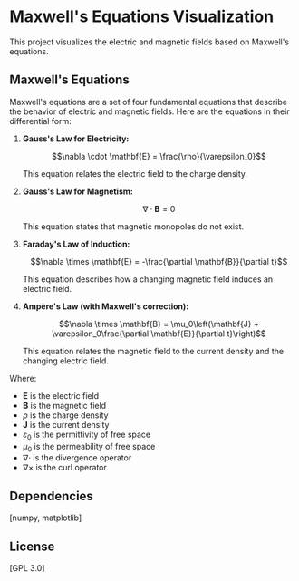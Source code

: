 # Maxwell's Equations Visualization

This project visualizes the electric and magnetic fields based on Maxwell's equations.

## Maxwell's Equations

Maxwell's equations are a set of four fundamental equations that describe the behavior of electric and magnetic fields. Here are the equations in their differential form:

1. **Gauss's Law for Electricity:**

   $$\nabla \cdot \mathbf{E} = \frac{\rho}{\varepsilon_0}$$

   This equation relates the electric field to the charge density.

2. **Gauss's Law for Magnetism:**

   $$\nabla \cdot \mathbf{B} = 0$$

   This equation states that magnetic monopoles do not exist.

3. **Faraday's Law of Induction:**

   $$\nabla \times \mathbf{E} = -\frac{\partial \mathbf{B}}{\partial t}$$

   This equation describes how a changing magnetic field induces an electric field.

4. **Ampère's Law (with Maxwell's correction):**

   $$\nabla \times \mathbf{B} = \mu_0\left(\mathbf{J} + \varepsilon_0\frac{\partial \mathbf{E}}{\partial t}\right)$$

   This equation relates the magnetic field to the current density and the changing electric field.

Where:
- $\mathbf{E}$ is the electric field
- $\mathbf{B}$ is the magnetic field
- $\rho$ is the charge density
- $\mathbf{J}$ is the current density
- $\varepsilon_0$ is the permittivity of free space
- $\mu_0$ is the permeability of free space
- $\nabla \cdot$ is the divergence operator
- $\nabla \times$ is the curl operator

## Dependencies

[numpy, matplotlib]

## License

[GPL 3.0]
